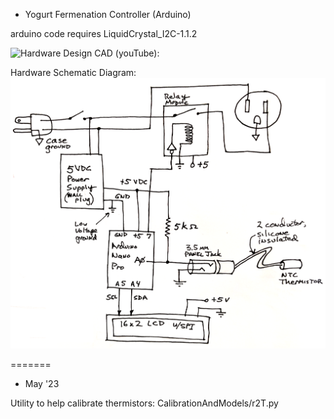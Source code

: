 * Yogurt Fermenation Controller (Arduino)

arduino code requires LiquidCrystal_I2C-1.1.2


![Hardware Design CAD (youTube):](https://youtu.be/vZsNuJUdTFA)

Hardware Schematic Diagram:  ![Wiring Schematic Diagram](Hardware/yogurtControllerSchematic2023.png?raw=true)

=======

* May '23

Utility
to help calibrate thermistors: CalibrationAndModels/r2T.py


